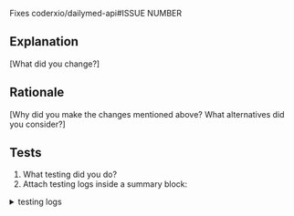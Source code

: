 Fixes coderxio/dailymed-api#ISSUE NUMBER

## Explanation
[What did you change?]

## Rationale
[Why did you make the changes mentioned above? What alternatives did you consider?]

## Tests
1. What testing did you do?
1. Attach testing logs inside a summary block:

<details>
<summary>testing logs</summary>

```

```
</details>

